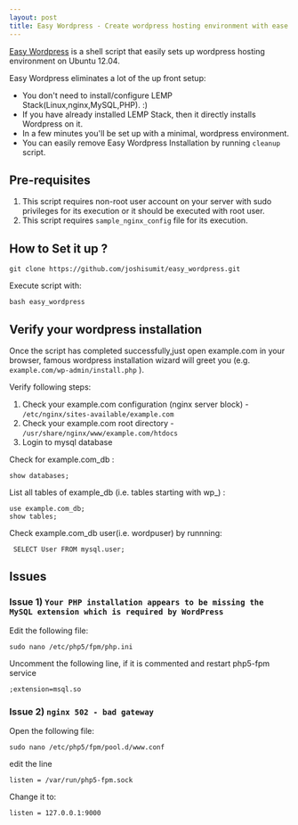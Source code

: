 ```yaml
---
layout: post
title: Easy Wordpress - Create wordpress hosting environment with ease
---
```


[Easy Wordpress](https://github.com/joshisumit/easy_wordpress) is a shell script that easily sets up wordpress hosting environment on Ubuntu 12.04. 

Easy Wordpress eliminates a lot of the up front setup:


- You don't need to install/configure LEMP Stack(Linux,nginx,MySQL,PHP). :)
- If you have already installed LEMP Stack, then it directly installs Wordpress on it.
- In a few minutes you'll be set up with a minimal, wordpress environment.
- You can easily remove Easy Wordpress Installation by running `cleanup` script.



## Pre-requisites

1. This script requires non-root user account on your server with sudo privileges for its execution or it should be executed with root user.
2. This script requires `sample_nginx_config` file for its execution.



## How to Set it up ?

    git clone https://github.com/joshisumit/easy_wordpress.git
    
Execute script with:

    bash easy_wordpress
    
    
## Verify your wordpress installation

Once the script has completed successfully,just open example.com in your browser, famous wordpress installation wizard will greet you (e.g. `example.com/wp-admin/install.php` ).

Verify following steps:

1. Check your example.com configuration (nginx server block) - `/etc/nginx/sites-available/example.com`
2. Check your example.com root directory - `/usr/share/nginx/www/example.com/htdocs`
3. Login to mysql database 


Check for example.com_db :
    
    show databases;
    
List all tables of example_db (i.e. tables starting with wp_) :    
    
    use example.com_db;
    show tables;
    
 Check example.com_db user(i.e. wordpuser) by runnning:
 
     SELECT User FROM mysql.user;


## Issues

### Issue 1)  `Your PHP installation appears to be missing the MySQL extension which is required by WordPress`

Edit the following file:

    sudo nano /etc/php5/fpm/php.ini
    
Uncomment the following line, if it is commented and restart php5-fpm service

    ;extension=msql.so

### Issue 2) `nginx 502 - bad gateway`

Open the following file:

    sudo nano /etc/php5/fpm/pool.d/www.conf 

edit the line 

    listen = /var/run/php5-fpm.sock
    
Change it to:

    listen = 127.0.0.1:9000
    
 
